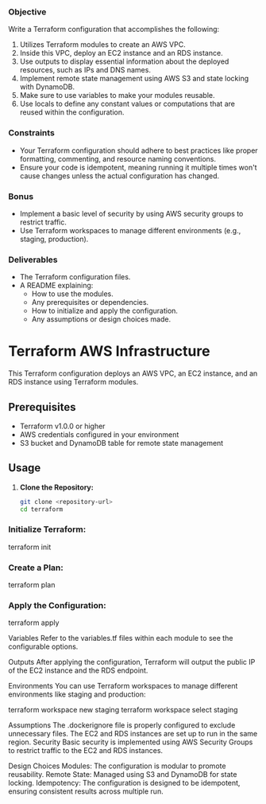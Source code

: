 ### Objective
Write a Terraform configuration that accomplishes the following:

1. Utilizes Terraform modules to create an AWS VPC.
2. Inside this VPC, deploy an EC2 instance and an RDS instance.
3. Use outputs to display essential information about the deployed resources, such as IPs and DNS names.
4. Implement remote state management using AWS S3 and state locking with DynamoDB.
5. Make sure to use variables to make your modules reusable.
6. Use locals to define any constant values or computations that are reused within the configuration.
  
### Constraints
- Your Terraform configuration should adhere to best practices like proper formatting, commenting, and resource naming conventions.
- Ensure your code is idempotent, meaning running it multiple times won't cause changes unless the actual configuration has changed.
  
### Bonus
- Implement a basic level of security by using AWS security groups to restrict traffic.
- Use Terraform workspaces to manage different environments (e.g., staging, production).

### Deliverables
- The Terraform configuration files.
- A README explaining:
  - How to use the modules.
  - Any prerequisites or dependencies.
  - How to initialize and apply the configuration.
  - Any assumptions or design choices made.
# Terraform AWS Infrastructure

This Terraform configuration deploys an AWS VPC, an EC2 instance, and an RDS instance using Terraform modules.

## Prerequisites

- Terraform v1.0.0 or higher
- AWS credentials configured in your environment
- S3 bucket and DynamoDB table for remote state management

## Usage

1. **Clone the Repository:**
   ```bash
   git clone <repository-url>
   cd terraform


### Initialize Terraform:
terraform init

### Create a Plan:
terraform plan

### Apply the Configuration:
terraform apply


Variables
Refer to the variables.tf files within each module to see the configurable options.

Outputs
After applying the configuration, Terraform will output the public IP of the EC2 instance and the RDS endpoint.

Environments
You can use Terraform workspaces to manage different environments like staging and production:

terraform workspace new staging
terraform workspace select staging


Assumptions
The .dockerignore file is properly configured to exclude unnecessary files.
The EC2 and RDS instances are set up to run in the same region.
Security
Basic security is implemented using AWS Security Groups to restrict traffic to the EC2 and RDS instances.

Design Choices
Modules: The configuration is modular to promote reusability.
Remote State: Managed using S3 and DynamoDB for state locking.
Idempotency: The configuration is designed to be idempotent, ensuring consistent results across multiple run.
